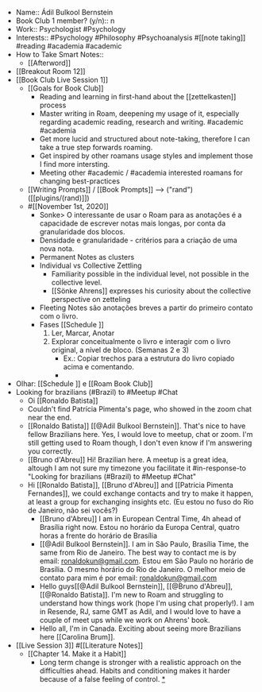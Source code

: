 - Name:: Ádil Bulkool Bernstein
- Book Club 1 member? (y/n):: n
- Work:: Psychologist #Psychology
- Interests:: #Psychology #Philosophy #Psychoanalysis #[[note taking]] #reading #academia #academic
- How to Take Smart Notes::
    - [[Afterword]]
- [[Breakout Room 12]]
- [[Book Club Live Session 1]]
    - [[Goals for Book Club]]
        - Reading and learning in first-hand about the [[zettelkasten]] process
        - Master writing in Roam, deepening my usage of it, especially regarding academic reading, research and writing. #academic #academia
        - Get more lucid and structured about note-taking, therefore I can take a true step forwards roaming.
        - Get inspired by other roamans usage styles and implement those I find more intersting.
        - Meeting other #academic / #academia interested roamans for changing best-practices
    - [[Writing Prompts]] / [[Book Prompts]] --> ("rand") ([[plugins/(rand)]])
    - #[[November 1st, 2020]]
        - Sonke> O interessante de usar o Roam para as anotações é a capacidade de escrever notas mais longas, por conta da granularidade dos blocos.
        - Densidade e granularidade - critérios para a criação de uma nova nota.
        - Permanent Notes as clusters
        - Individual vs Collective Zettling
            - Familiarity possible in the individual level, not possible in the collective level.
            - [[Sönke Ahrens]] expresses his curiosity about the collective perspective on zetteling
        - Fleeting Notes são anotações breves a partir do primeiro contato com o livro.
        - Fases [[Schedule ]]
            1. Ler, Marcar, Anotar
            2. Explorar conceitualmente o livro e interagir com o livro original, a nível de bloco. (Semanas 2 e 3)
                - Ex.: Copiar trechos para a estrutura do livro copiado acima e comentando.
                - 
- Olhar: [[Schedule ]] e [[Roam Book Club]]
- Looking for brazilians (#Brazil) to #Meetup #Chat
    - Oi [[Ronaldo Batista]]
    - Couldn't find Patrícia Pimenta's page, who showed in the zoom chat near the end.
    - [[Ronaldo Batista]] [[@Adil Bulkool Bernstein]]. That's nice to have fellow Brazilians here. Yes, I would love to meetup, chat or zoom. I'm still getting used to Roam though, I don't even know if I'm answering you correctly.
    - [[Bruno d'Abreu]] Hi! Brazilian here. A meetup is a great idea, altough I am not sure my timezone you facilitate it #in-response-to "Looking for brazilians (#Brazil) to #Meetup #Chat"
    - Hi [[Ronaldo Batista]], [[Bruno d'Abreu]] and [[Patricia Pimenta Fernandes]], we could exchange contacts and try to make it happen, at least a group for exchanging insights etc. (Eu estou no fuso do Rio de Janeiro, não sei vocês?)
        - [[Bruno d'Abreu]] I am in European Central Time, 4h ahead of Brasília right now. Estou no horário da Europa Central, quatro horas a frente do horário de Brasília
        - [[@Adil Bulkool Bernstein]]. I am in São Paulo, Brasília Time,  the same from Rio de Janeiro. The best way to contact me is by email: ronaldokun@gmail.com. Estou em São Paulo no horário de Brasília. O mesmo horário do Rio de Janeiro. O melhor meio de contato para mim é por email: ronaldokun@gmail.com
        - Hello guys[[@Adil Bulkool Bernstein]], [[@Bruno d'Abreu]], [[@Ronaldo Batista]]. I'm new to Roam and struggling to understand how things work (hope I'm using chat properly!). I am in Resende, RJ, same GMT as Adil, and I would love to have a couple of meet ups while we work on Ahrens' book.
        - Hello all, I'm in Canada. Exciting about seeing more Brazilians here [[Carolina Brum]].
- [[Live Session 3]] #[[Literature Notes]]
    - [[Chapter 14. Make it a Habit]]
        - Long term change is stronger with a realistic approach on the difficulties ahead. Habits and conditioning makes it harder because of a false feeling of control. [*](((x5hx3y9ay)))
